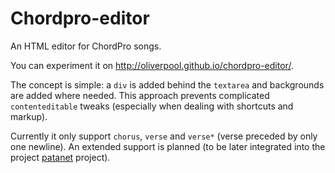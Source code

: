 # Chordpro-editor
An HTML editor for ChordPro songs.

You can experiment it on http://oliverpool.github.io/chordpro-editor/.

The concept is simple: a `div` is added behind the `textarea` and backgrounds are added where needed.
This approach prevents complicated `contenteditable` tweaks (especially when dealing with shortcuts and markup).

Currently it only support `chorus`, `verse` and `verse*` (verse preceded by only one newline). An extended support is planned (to be later integrated into the project [patanet](https://github.com/patacrep/patanet) project).

